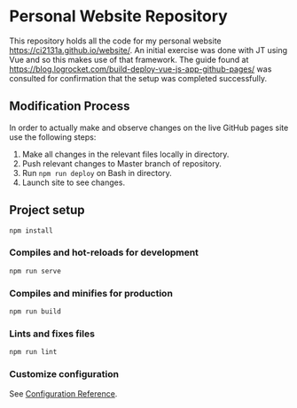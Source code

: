 # Personal Website Repository

This repository holds all the code for my personal website https://ci2131a.github.io/website/. An initial exercise was done with JT using Vue and so this makes use of that framework. The guide found at https://blog.logrocket.com/build-deploy-vue-js-app-github-pages/ was consulted for confirmation that the setup was completed successfully. 



## Modification Process

In order to actually make and observe changes on the live GitHub pages site use the following steps:

1. Make all changes in the relevant files locally in directory.
2. Push relevant changes to Master branch of repository.
3. Run `npm run deploy` on Bash in directory. 
4. Launch site to see changes. 



## Project setup
```
npm install
```

### Compiles and hot-reloads for development
```
npm run serve
```

### Compiles and minifies for production
```
npm run build
```

### Lints and fixes files
```
npm run lint
```

### Customize configuration
See [Configuration Reference](https://cli.vuejs.org/config/).
